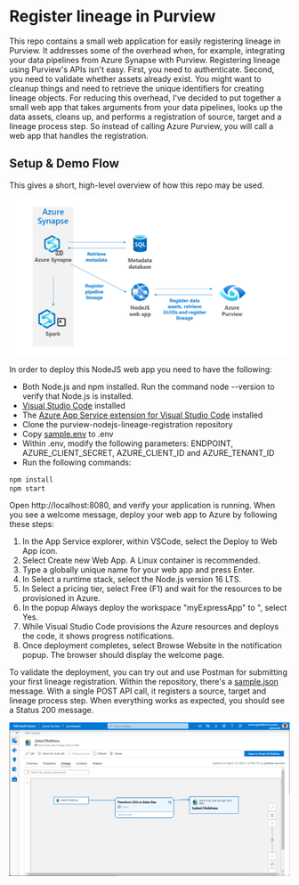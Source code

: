 # Register lineage in Purview

This repo contains a small web application for easily registering lineage in Purview. It addresses some of the overhead when, for example, integrating your data pipelines from Azure Synapse with Purview. Registering lineage using Purview's APIs isn't easy. First, you need to authenticate. Second, you need to validate whether assets already exist. You might want to cleanup things and need to retrieve the unique identifiers for creating lineage objects. For reducing this overhead, I've decided to put together a small web app that takes arguments from your data pipelines, looks up the data assets, cleans up, and performs a registration of source, target and a lineage process step. So instead of calling Azure Purview, you will call a web app that handles the registration.

## Setup & Demo Flow

This gives a short, high-level overview of how this repo may be used.

![Overview](architecture.png)

In order to deploy this NodeJS web app you need to have the following:

* Both Node.js and npm installed. Run the command node --version to verify that Node.js is installed.
* [Visual Studio Code](https://code.visualstudio.com/) installed
* The [Azure App Service extension for Visual Studio Code](https://marketplace.visualstudio.com/items?itemName=ms-azuretools.vscode-azureappservice) installed
* Clone the purview-nodejs-lineage-registration repository 
* Copy [sample.env](./sample.env) to .env
* Within .env, modify the following parameters: ENDPOINT, AZURE_CLIENT_SECRET, AZURE_CLIENT_ID and AZURE_TENANT_ID
* Run the following commands:

```
npm install
npm start
```

Open http://localhost:8080, and verify your application is running. When you see a welcome message, deploy your web app to Azure by following these steps:

1. In the App Service explorer, within VSCode, select the Deploy to Web App icon.
2. Select Create new Web App. A Linux container is recommended.
3. Type a globally unique name for your web app and press Enter.
4. In Select a runtime stack, select the Node.js version 16 LTS.
5. In Select a pricing tier, select Free (F1) and wait for the resources to be provisioned in Azure.
6. In the popup Always deploy the workspace "myExpressApp" to <app-name>", select Yes.
7. While Visual Studio Code provisions the Azure resources and deploys the code, it shows progress notifications.
8. Once deployment completes, select Browse Website in the notification popup. The browser should display the welcome page.

To validate the deployment, you can try out and use Postman for submitting your first lineage registration. Within the repository, there's a [sample.json](./sample.json) message. With a single POST API call, it registers a source, target and lineage process step. When everything works as expected, you should see a Status 200 message.

![Purview](lineagepurview.png)